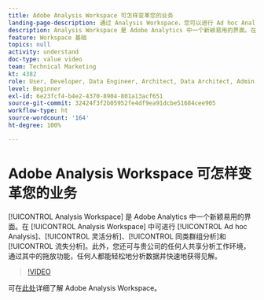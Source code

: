 ```yaml
---
title: Adobe Analysis Workspace 可怎样变革您的业务
landing-page-description: 通过 Analysis Workspace，您可以进行 Ad hoc Analysis、弹性分析、同类群组分析以及流失分析。
description: Analysis Workspace 是 Adobe Analytics 中一个新颖易用的界面。在 Analysis Workspace 中可进行 Ad hoc Analysis、灵活分析、同类群组分析和流失分析。此外，您还可与贵公司的任何人共享分析工作环境，通过其中的拖放功能，任何人都能轻松地分析数据并快速地获得见解。
feature: Workspace 基础
topics: null
activity: understand
doc-type: value video
team: Technical Marketing
kt: 4382
role: User, Developer, Data Engineer, Architect, Data Architect, Admin, Leader
level: Beginner
exl-id: 6e23fcf4-b4e2-4370-8904-801a13acf651
source-git-commit: 32424f3f2b05952fe4df9ea91dcbe51684cee905
workflow-type: ht
source-wordcount: '164'
ht-degree: 100%

---
```


# Adobe Analysis Workspace 可怎样变革您的业务

[!UICONTROL Analysis Workspace] 是 Adobe Analytics 中一个新颖易用的界面。在 [!UICONTROL Analysis Workspace] 中可进行 [!UICONTROL Ad hoc Analysis]、[!UICONTROL 灵活分析]、[!UICONTROL 同类群组分析]和[!UICONTROL 流失分析]。此外，您还可与贵公司的任何人共享分析工作环境，通过其中的拖放功能，任何人都能轻松地分析数据并快速地获得见解。

>[!VIDEO](https://video.tv.adobe.com/v/31501/?quality=12)

可在[此处](https://www.adobe.com/cn/analytics/ad-hoc-analysis.html?sdid=T32PLYTV&amp;mv=search)详细了解 Adobe Analysis Workspace。
